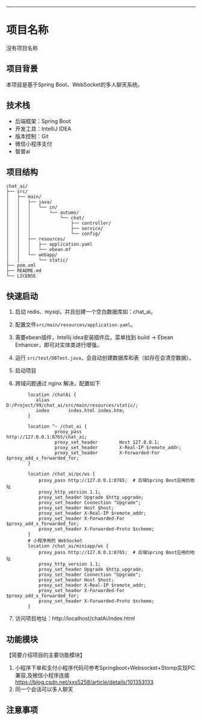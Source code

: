 
---

# 项目名称

没有项目名称

## 项目背景
本项目是基于Spring Boot、WebSocket的多人聊天系统。

## 技术栈

- 后端框架：Spring Boot
- 开发工具：IntelliJ IDEA
- 版本控制：Git
- 微信小程序支付
- 智普ai


## 项目结构

```
chat_ai/
├── src/
│   ├── main/
│   │   ├── java/
│   │   │   └── cn/
│   │   │       └── autumn/
│   │   │           └── chat/
│   │   │               ├── controller/
│   │   │               ├── service/
│   │   │               └── config/
│   │   ├── resources/
│   │   │   ├── application.yaml
│   │   │   └── ebean.mf
│   │   └── webapp/
│   │       └── static/
├── pom.xml
├── README.md
└── LICENSE
```

## 快速启动


1. 启动 redis、mysql，并且创建一个空白数据库如：chat_ai。


2. 配置文件`src/main/resources/application.yaml`。

 
3. 需要ebean插件，Intellij idea安装插件后，菜单找到 build -> Ebean Enhancer，即可对实体类进行增强。


4. 运行 `src/test/DBTest.java`，会自动创建数据库和表（如存在会清空数据）。


5. 启动项目


6. 跨域问题通过 nginx 解决，配置如下
```nginx
		location /chatAi {
		   alias		D:/Project/99/chat_ai/src/main/resources/static/;
		   index       index.html index.htm;
		}
		
		location ^~ /chat_ai {
                  proxy_pass              http://127.0.0.1:8765/chat_ai;
                  proxy_set_header        Host 127.0.0.1;
                  proxy_set_header        X-Real-IP $remote_addr;
                  proxy_set_header        X-Forwarded-For $proxy_add_x_forwarded_for;
        }
		
		location /chat_ai/pc/ws {
			proxy_pass http://127.0.0.1:8765;  # 后端Spring Boot应用的地址
			proxy_http_version 1.1;
			proxy_set_header Upgrade $http_upgrade;
			proxy_set_header Connection "Upgrade";
			proxy_set_header Host $host;
			proxy_set_header X-Real-IP $remote_addr;
			proxy_set_header X-Forwarded-For $proxy_add_x_forwarded_for;
			proxy_set_header X-Forwarded-Proto $scheme;
		}
		# 小程序用的 WebSocket
		location /chat_ai/miniapp/ws {
			proxy_pass http://127.0.0.1:8765;  # 后端Spring Boot应用的地址
			proxy_http_version 1.1;
			proxy_set_header Upgrade $http_upgrade;
			proxy_set_header Connection "Upgrade";
			proxy_set_header Host $host;
			proxy_set_header X-Real-IP $remote_addr;
			proxy_set_header X-Forwarded-For $proxy_add_x_forwarded_for;
			proxy_set_header X-Forwarded-Proto $scheme;
		}
```

7. 访问项目地址：http://localhost/chatAi/index.html

## 功能模块

【简要介绍项目的主要功能模块】

1. 小程序下单和支付小程序代码可参考Springboot+Websocket+Stomp实现PC兼容,及微信小程序连接 https://blog.csdn.net/xxs5258/article/details/101353133
2. 同一个会话可以多人聊天


## 注意事项
